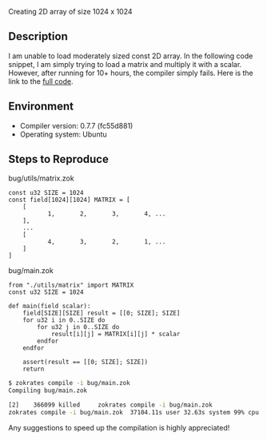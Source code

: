 
Creating 2D array of size 1024 x 1024

## Description
I am unable to load moderately sized const 2D array. In the following code snippet, I am simply trying to load a matrix and multiply it with a scalar.
However, after running for 10+ hours, the compiler simply fails.
Here is the link to the [full code](https://github.com/sshravan/zok-issues/tree/main/issue-01/).

## Environment

- Compiler version: 0.7.7 (fc55d881)
- Operating system: Ubuntu

## Steps to Reproduce

bug/utils/matrix.zok

```zokrates
const u32 SIZE = 1024
const field[1024][1024] MATRIX = [
	[
	       1,       2,       3,       4, ...
	],
	...
	[
	       4,       3,       2,       1, ...
	]
]

```

bug/main.zok

```zokrates
from "./utils/matrix" import MATRIX
const u32 SIZE = 1024

def main(field scalar):
    field[SIZE][SIZE] result = [[0; SIZE]; SIZE]
    for u32 i in 0..SIZE do
        for u32 j in 0..SIZE do
            result[i][j] = MATRIX[i][j] * scalar
        endfor
    endfor

    assert(result == [[0; SIZE]; SIZE])
    return
```

```bash
$ zokrates compile -i bug/main.zok
Compiling bug/main.zok

[2]    366099 killed     zokrates compile -i bug/main.zok
zokrates compile -i bug/main.zok  37104.11s user 32.63s system 99% cpu 10:21:45.32 total
```

Any suggestions to speed up the compilation is highly appreciated!
